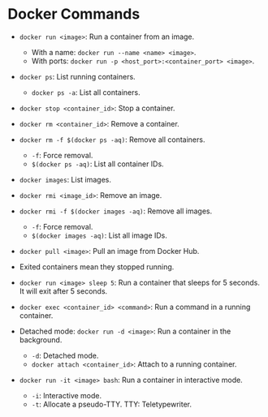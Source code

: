 # Docker Commands

- `docker run <image>`: Run a container from an image.
  - With a name: `docker run --name <name> <image>`.
  - With ports: `docker run -p <host_port>:<container_port> <image>`.
- `docker ps`: List running containers.
  - `docker ps -a`: List all containers.
- `docker stop <container_id>`: Stop a container.
- `docker rm <container_id>`: Remove a container.
- `docker rm -f $(docker ps -aq)`: Remove all containers.
  - `-f`: Force removal.
  - `$(docker ps -aq)`: List all container IDs.
- `docker images`: List images.
- `docker rmi <image_id>`: Remove an image.
- `docker rmi -f $(docker images -aq)`: Remove all images.
  - `-f`: Force removal.
  - `$(docker images -aq)`: List all image IDs.
- `docker pull <image>`: Pull an image from Docker Hub.

- Exited containers mean they stopped running.
- `docker run <image> sleep 5`: Run a container that sleeps for 5 seconds. It will exit after 5 seconds.
- `docker exec <container_id> <command>`: Run a command in a running container.
- Detached mode: `docker run -d <image>`: Run a container in the background.
  - `-d`: Detached mode.
  - `docker attach <container_id>`: Attach to a running container.
- `docker run -it <image> bash`: Run a container in interactive mode.
  - `-i`: Interactive mode.
  - `-t`: Allocate a pseudo-TTY. TTY: Teletypewriter.

